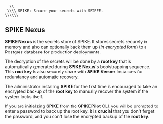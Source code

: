```text
  \\ 
 \\\\ SPIKE: Secure your secrets with SPIFFE.
\\\\\\
```

## SPIKE Nexus

**SPIKE Nexus** is the secrets store of SPIKE. It stores secrets securely in
memory and also can optionally back them up (*in encrypted form*) to a Postgres
database for production deployments.

The decryption of the secrets will be done by a **root key** that is automatically
generated during **SPIKE Nexus**'s bootstrapping sequence. This **root key**
is also securely share with **SPIKE Keeper** instances for redundancy and 
automatic recovery.

The administrator installing **SPIKE** for the first time is encouraged to take
an encrypted backup of the **root key** to manually recover the system if the
system locks itself.

If you are initializing **SPIKE** from the **SPIKE Pilot** CLI, you will be 
prompted to enter a password to back up the root key. It is **crucial** that 
you don't forget the password, and you don't lose the encrypted backup of
the **root key**.
